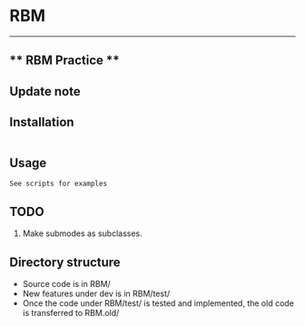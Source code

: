 # RBM
---
** RBM Practice **
---

## Update note


## Installation
```

```


## Usage
```
See scripts for examples
```

## TODO
1. Make submodes as subclasses.

## Directory structure
* Source code is in RBM/
* New features under dev is in RBM/test/
* Once the code under RBM/test/ is tested and implemented, the old code is transferred to RBM.old/
